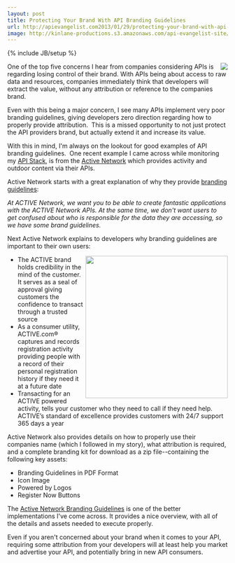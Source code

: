 ```yaml
---
layout: post
title: Protecting Your Brand With API Branding Guidelines
url: http://apievangelist.com2013/01/29/protecting-your-brand-with-api-branding-guidelines/
image: http://kinlane-productions.s3.amazonaws.com/api-evangelist-site/blog/power-by--drk.png
---
```

{% include JB/setup %}
<p>
     <a href="http://developer.active.com/" target="_blank"><img src="https://s3.amazonaws.com/kinlane-productions/api-evangelist/Active-Network/power-by--drk.png"  align="right" /></a>
</p>
<p>
     One of the top five concerns I hear from companies considering APIs is regarding losing control of their brand. With APIs being about access to raw data and resources, companies immediately think that developers will extract the value, without any attribution or reference to the companies brand.
</p>
<p>
     Even with this being a major concern, I see many APIs implement very poor branding guidelines, giving developers zero direction regarding how to properly provide attribution.  This is a missed opportunity to not just protect the API providers brand, but actually extend it and increase its value.
</p>
<p>
     With this in mind, I'm always on the lookout for good examples of API branding guidelines.  One recent example I came across while monitoring my <a title="API Stack" href="http://theapistack.com">API Stack</a>, is from the <a title="Active Network" href="http://developer.active.com/">Active Network</a> which provides activity and outdoor content via their APIs.
</p>
<p>
     Active Network starts with a great explanation of why they provide <a title="branding guidelines" href="http://developer.active.com/branding_guidelines">branding guidelines</a>:
</p>
<p>
     <em>At ACTIVE Network, we want you to be able to create fantastic applications with the ACTIVE Network APIs. At the same time, we don't want users to get confused about who is responsible for the data they are accessing, so we have some brand guidelines.</em>
</p>
<p>
     Next Active Network explains to developers why branding guidelines are important to their own users:
</p>
<p>
     <a href="http://developer.active.com/branding_guidelines" target="_blank"><img src="https://s3.amazonaws.com/kinlane-productions/api-evangelist/Active-Network/Active-Branding-Guidelines.png"  width="325" align="right" /></a>
</p>
<ul>
     <li>The ACTIVE brand holds credibility in the mind of the customer. It serves as a seal of approval giving customers the confidence to transact through a trusted source
     </li>
     <li>As a consumer utility, ACTIVE.com® captures and records registration activity providing people with a record of their personal registration history if they need it at a future date
     </li>
     <li>Transacting for an ACTIVE powered activity, tells your customer who they need to call if they need help. ACTIVE’s standard of excellence provides customers with 24/7 support 365 days a year
     </li>
</ul>
<p>
     Active Network also provides details on how to properly use their companies name (which I followed in my story), what attribution is required, and a complete branding kit for download as a zip file--containing the following key assets:
</p>
<ul>
     <li>Branding Guidelines in PDF Format
     </li>
     <li>Icon Image
     </li>
     <li>Powered by Logos
     </li>
     <li>Register Now Buttons
     </li>
</ul>
<p>
     The <a title="Active Network Branding Guidelines" href="http://developer.active.com/branding_guidelines">Active Network Branding Guidelines</a> is one of the better implementations I've come across. It provides a nice overview, with all of the details and assets needed to execute properly.
</p>
<p>
     Even if you aren't concerned about your brand when it comes to your API, requiring some attribution from your developers will at least help you market and advertise your API, and potentially bring in new API consumers.
</p>
